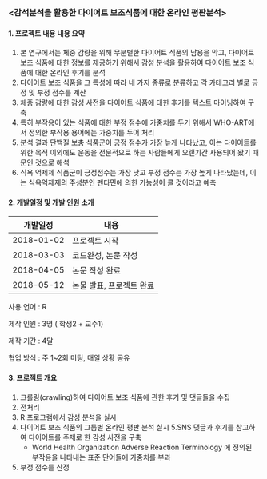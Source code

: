 ### <감석분석을 활용한 다이어트 보조식품에 대한 온라인 평판분석>


#### 1. 프로젝트 내용 내용 요약

1. 본 연구에서는 체중 감량을 위해 무분별한 다이어트 식품의 남용을 막고, 다이어트 보조 식품에 대한 정보를 제공하기 위해서 감성 분석을 활용하여 다이어트 보조 식품에 대한 온라인 후기를 분석
2. 다이어트 보조 식품을 그 특성에 따라 네 가지 종류로 분류하고 각 카테고리 별로 긍정 및 부정 점수를 계산
3. 체중 감량에 대한 감성 사전을 다이어트 식품에 대한 후기를 텍스트 마이닝하여 구축
4. 특히 부작용이 있는 식품에 대한 부정 점수에 가중치를 두기 위해서 WHO-ART에서 정의한 부작용 용어에는 가중치를 두어 처리
5. 분석 결과 단백질 보충 식품군이 긍정 점수가 가장 높게 나타났고, 이는 다이어트를 위한 목적 이외에도 운동을 전문적으로 하는 사람들에게 오랜기간 사용되어 왔기 때문인 것으로 해석
6. 식욕 억제제 식품군이 긍정점수는 가장 낮고 부정 점수는 가장 높게 나타났는데, 이는 식욕억제제의 주성분인 펜타민에 의한 가능성이 클 것이라고 예측

#### 2. 개발일정 및 개발 인원 소개

개발일정 |  내용  
:---: | --- 
2018-01-02 | 프로젝트 시작
2018-03-03 | 코드완성, 논문 작성
2018-04-05 | 논문 작성 완료
2018-05-12 | 논물 발표, 프로젝트 완료

사용 언어 : R

제작 인원 : 3명 ( 학생2 + 교수1) 

제작 기간 : 4달

협업 방식 : 주 1~2회 미팅, 매일 상황 공유

#### 3. 프로젝트 개요
1. 크롤링(crawling)하여 다이어트 보조 식품에 관한 후기 및 댓글들을 수집
2. 전처리
3. R 프로그램에서 감성 분석을 실시
4. 다이어트 보조 식품의 그룹별 온라인 평판 분석 실시
5.SNS 댓글과 후기를 참고하여 다이어트를 주제로 한 감성 사전을 구축
   * World Health Organization Adverse Reaction Terminology 에 정의된 부작용을 나타내는 표준 단어들에 가중치를 부과
6. 부정 점수를 산정







 
